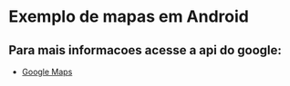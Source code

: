 # Exemplo de mapas em Android


## Para mais informacoes acesse a api do google:

* [Google Maps](https://developers.google.com/maps/documentation/android-api/map?hl=pt-br)
